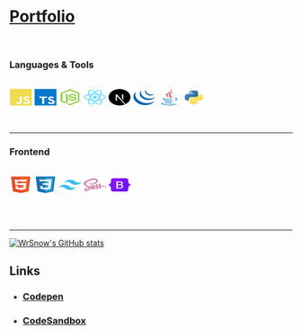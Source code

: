 
# [Portfolio](https://wrsnow-portfolio-v1.netlify.app/)

<div style="display: inline_block;"><br>
    <h3>Languages & Tools</h3>
  <br>
  <img align="center" alt="Javascript" height="30" width="40" src="https://raw.githubusercontent.com/devicons/devicon/master/icons/javascript/javascript-plain.svg">
  <img align="center" alt="Typescript" height="30" width="40" src="https://raw.githubusercontent.com/devicons/devicon/master/icons/typescript/typescript-plain.svg">
  <img align="center" alt="NodeJS" height="30" width="40" src="https://github.com/devicons/devicon/blob/master/icons/nodejs/nodejs-original.svg">
  <img align="center" alt="ReactJS" height="30" width="40" src="https://raw.githubusercontent.com/devicons/devicon/master/icons/react/react-original.svg">
  <img align="center" alt="NextJS" height="30" width="40" src="https://github.com/wrsnow/wrsnow/blob/main/dist/next-white-border.svg">
  <img align="center" alt="Jquery" height="30" width="40" src="https://github.com/devicons/devicon/blob/master/icons/jquery/jquery-original.svg">
  <img align="center" alt="Java" height="30" width="40" src="https://github.com/devicons/devicon/blob/master/icons/java/java-original.svg">
  <img align="center" alt="Python" height="30" width="40" src="https://github.com/devicons/devicon/blob/master/icons/python/python-original.svg">
  <br>
  <br>
  <br>
  <hr>
  <h3>Frontend</h3>
  <br>
  <img align="center" alt="HTML" height="30" width="40" src="https://raw.githubusercontent.com/devicons/devicon/master/icons/html5/html5-original.svg">
  <img align="center" alt="CSS" height="30" width="40" src="https://raw.githubusercontent.com/devicons/devicon/master/icons/css3/css3-original.svg">
  <img align="center" alt="Tailwind CSS" height="30" width="40" src="https://github.com/devicons/devicon/blob/master/icons/tailwindcss/tailwindcss-plain.svg">
  <img align="center" alt="SASS" height="30" width="40" src="https://github.com/devicons/devicon/blob/master/icons/sass/sass-original.svg">
  <img align="center" alt="Bootstrap 5" height="30" width="40" src="https://github.com/devicons/devicon/blob/master/icons/bootstrap/bootstrap-original.svg">
</div>
<br>
<br>
<br>

---

[![WrSnow's GitHub stats](https://github-readme-stats.vercel.app/api/top-langs/?username=wrsnow&layout=compact)](https://github.com/anuraghazra/github-readme-stats)

## Links

- ### [Codepen](https://codepen.io/wrsnow/)
- ### [CodeSandbox](https://codesandbox.io/u/wrsnow)
